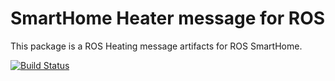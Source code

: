 # SmartHome Heater message for ROS
This package is a ROS Heating message artifacts for ROS SmartHome.

[![Build Status](http://build.ros.org/buildStatus/icon?job=Idev__smarthome_heater_msgs__ubuntu_trusty_amd64)](http://build.ros.org/job/Idev__smarthome_heater_msgs__ubuntu_trusty_amd64/)
